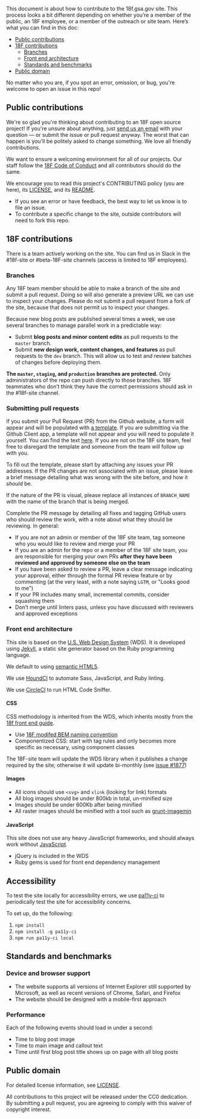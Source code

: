 This document is about how to contribute to the 18f.gsa.gov site. This process looks a bit different depending on whether you’re a member of the public, an 18F employee, or a member of the outreach or site team. Here’s what you can find in this doc:

* [Public contributions](#public-contributions)
* [18F contributions](#18f-contributions)
    - [Branches](#branches)
    - [Front end architecture](#front-end-architecture)
    - [Standards and benchmarks](#standards-and-benchmarks)
* [Public domain](#public-domain)

No matter who you are, if you spot an error, omission, or bug, you're welcome to open an issue in this repo!

## Public contributions

We're so glad you're thinking about contributing to an 18F open source project! If you're unsure about anything, just [send us an email](mailto:18f@gsa.gov) with your question — or submit the issue or pull request anyway. The worst that can happen is you'll be politely asked to change something. We love all friendly contributions.

We want to ensure a welcoming environment for all of our projects. Our staff follow the [18F Code of Conduct](https://github.com/18F/code-of-conduct/blob/master/code-of-conduct.md) and all contributors should do the same.

We encourage you to read this project's CONTRIBUTING policy (you are here), its [LICENSE](LICENSE.md), and its [README](README.md).

* If you see an error or have feedback, the best way to let us know is to file an issue.
* To contribute a specific change to the site, outside contributors will need to fork this repo.

## 18F contributions

There is a team actively working on the site. You can find us in Slack in the #18f-site or #beta-18F-site channels (access is limited to 18F employees).

### Branches

Any 18F team member should be able to make a branch of the site and submit a pull request. Doing so will also generate a preview URL we can use to inspect your changes. Please do not submit a pull request from a fork of the site, because that does not permit us to inspect your changes.

Because new blog posts are published several times a week, we use several branches to manage parallel work in a predictable way:

* Submit **blog posts and minor content edits** as pull requests to the `master` branch.
* Submit **new design work, content changes, and features** as pull requests to the `dev` branch. This will allow us to test and review batches of changes before deploying them.

**The `master`, `staging`, and `production` branches are protected.** Only administrators of the repo can push directly to those branches. 18F teammates who don’t think they have the correct permissions should ask in the #18f-site channel.

### Submitting pull requests

If you submit your Pull Request (PR) from the Github website, a form will appear and will be populated with [a template](PULL_REQUEST_TEMPLATE.md). If you are submitting via the Github Client app, a template will not appear and you will need to populate it yourself. You can find the text [here](PULL_REQUEST_TEMPLATE.md). If you are not on the 18F site team, feel free to disregard the template and someone from the team will follow up with you.

To fill out the template, please start by attaching any issues your PR addresses. If the PR changes are not associated with an issue, please leave a brief message detailing what was wrong with the site before, and how it _should_ be.

If the nature of the PR is visual, please replace all instances of `BRANCH_NAME` with the name of the branch that is being merged.

Complete the PR message by detailing all fixes and tagging GitHub users who should review the work, with a note about what they should be reviewing. In general:

- If you are not an admin or member of the 18F site team, tag someone who you would like to review and merge your PR
- If you are an admin for the repo or a member of the 18F site team, you are responsible for merging your own PRs **after they have been reviewed and approved by someone else on the team**
- If you have been asked to review a PR, leave a clear message indicating your approval, either through the formal PR review feature or by commenting (at the very least, with a note saying `LGTM`, or "Looks good to me")
- If your PR includes many small, incremental commits, consider squashing them
- Don’t merge until linters pass, unless you have discussed with reviewers and approved exceptions

### Front end architecture

This site is based on the [U.S.
Web Design System](https://designsystem.digital.gov/) (WDS). It is developed using [Jekyll](https://jekyllrb.com/), a static site generator based on the Ruby programming language.

We default to using [semantic HTML5](http://www.w3schools.com/html/html5_semantic_elements.asp).

We use [HoundCI](https://houndci.com/) to automate Sass, JavaScript, and Ruby linting.

We use [CircleCI](https://circleci.com/) to run HTML Code Sniffer.

#### CSS

CSS methodology is inherited from the WDS, which inherits mostly from the [18f front end guide](https://pages.18f.gov/frontend/css-coding-styleguide/architecture/).

- Use [18F modifed BEM naming convention](https://pages.18f.gov/frontend/css-coding-styleguide/naming/)
- Componentized CSS: start with tag rules and only becomes more specific as necessary, using component classes

The 18F-site team will update the WDS library when it publishes a change required by the site; otherwise it will update bi-monthly (see [issue #1877](https://github.com/18F/18f.gsa.gov/issues/1877))

#### Images

- All icons should use  `<svg>` and `xlink` (looking for link) formats
- All blog images should be under 800kb in total, un-minified size
- Images should be under 600Kb after being minified
- All raster images should be minified with a tool such as [grunt-imagemin](https://github.com/gruntjs/grunt-contrib-imagemin)

#### JavaScript

This site does not use any heavy JavaScript frameworks, and should always work without [JavaScript](https://www.scaler.com/topics/javascript/
).

- jQuery is included in the WDS
- Ruby gems is used for front end dependency management

## Accessibility

To test the site locally for accessibility errors, we use [pa11y-ci](https://github.com/pa11y/ci) to periodically test the site for accessibility concerns.

To set up, do the following:

1. `npm install`
2. `npm install -g pa11y-ci`
3. `npm run pa11y-ci local`

## Standards and benchmarks

### Device and browser support

- The website supports all versions of Internet Explorer still supported by Microsoft, as well as recent versions of Chrome, Safari, and Firefox
- The website should be designed with a mobile-first approach

### Performance

Each of the following events should load in under a second:

- Time to blog post image
- Time to main image and callout text
- Time until first blog post title shows up on page with all blog posts

## Public domain

For detailed license information, see [LICENSE](LICENSE.md).

All contributions to this project will be released under the CC0 dedication. By submitting a pull request, you are agreeing to comply with this waiver of copyright interest.
